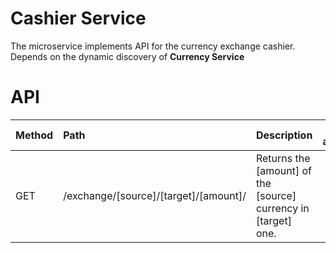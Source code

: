 # Cashier Service

The microservice implements API for the currency exchange cashier. Depends on the dynamic discovery of **__Currency Service__**

# API

| Method | Path | Description | User authenticated | Available from UI |
| --- | :--- | --- | :---: | :---: |
| GET | /exchange/[source]/[target]/[amount]/ | Returns the [amount] of the [source] currency in [target] one. | | × |